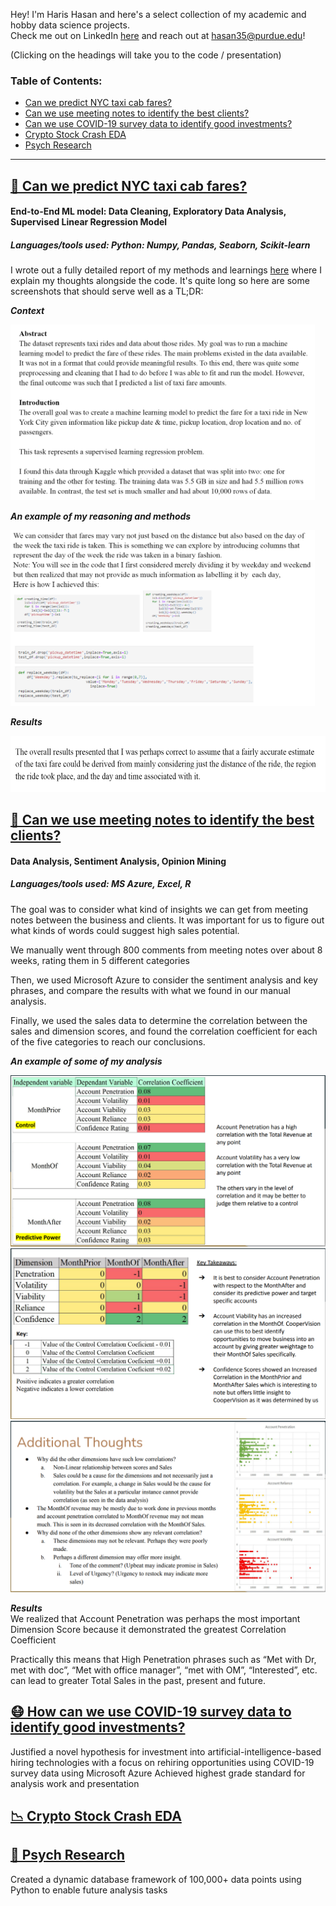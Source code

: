 Hey! I'm Haris Hasan and here's a select collection of my academic and hobby data science projects.
<br> Check me out on LinkedIn [here](http://www.linkedin.com/in/harishasan001) and reach out at hasan35@purdue.edu!

(Clicking on the headings will take you to the code / presentation)


### Table of Contents:
- [Can we predict NYC taxi cab fares?](https://github.com/harishasan001/data-sci-portfolio#-can-we-predict-nyc-taxi-cab-fares)
- [Can we use meeting notes to identify the best clients?](https://github.com/harishasan001/data-sci-portfolio#-can-we-use-meeting-notes-to-identify-the-best-clients) 
- [Can we use COVID-19 survey data to identify good investments?](https://github.com/harishasan001/data-sci-portfolio#-how-can-we-use-covid-19-survey-data-to-identify-good-investments)
- [Crypto Stock Crash EDA](https://github.com/harishasan001/data-sci-portfolio#-crypto-stock-crash-eda)
- [Psych Research](https://github.com/harishasan001/data-sci-portfolio#-psych-research) 

______


## [🚕 Can we predict NYC taxi cab fares?](https://github.com/harishasan001/data-sci-portfolio/blob/main/NYC%20Taxi%20Fare%20Prediction.ipynb)
#### End-to-End ML model: Data Cleaning, Exploratory Data Analysis, Supervised Linear Regression Model
##### Languages/tools used: Python: Numpy, Pandas, Seaborn, Scikit-learn
I wrote out a fully detailed report of my methods and learnings [here](https://github.com/harishasan001/data-sci-portfolio/blob/main/NYC%20Taxi%20Fare%20Prediction%20Report%20%2B%20Explanation.pdf) where I explain my thoughts alongside the code. It's quite long so here are some screenshots that should serve well as a TL;DR:

***Context***
<p><img src="NYC Taxi Fare Report intro.PNG" width="487.2" height="280.8"></p>  

***An example of my reasoning and methods***
<p><img src="NYC Taxi Fare exploring.PNG" width="487.2" height="280.8"></p>

***Results***
<p><img src="NYC Taxi Fare outcome.PNG" width=""600 height="90"></p>


## [📔 Can we use meeting notes to identify the best clients?](https://github.com/harishasan001/data-sci-portfolio/blob/main/Meeting%20Notes%20Project%20_%20Haris%20Hasan.pdf) 
#### Data Analysis, Sentiment Analysis, Opinion Mining
##### Languages/tools used: MS Azure, Excel, R

The goal was to consider what kind of insights we can get from meeting notes between the business and clients. It was important for us to figure out what kinds of words could suggest high sales potential.

We manually went through 800 comments from meeting notes over about 8 weeks, rating them in 5 different categories

Then, we used Microsoft Azure to consider the sentiment analysis and key phrases, and compare the results with what we found in our manual analysis.

Finally, we used the sales data to determine the correlation between the sales and dimension scores, and found the correlation coefficient for each of the five categories to reach our conclusions.

***An example of some of my analysis***
<p>
  <img src="Meeting Notes Project 1.PNG"><img src="Meeting Notes Project 2.PNG"><img src="Meeting Notes 3.PNG">
</p>


***Results***
<br>
We realized that Account Penetration was perhaps the most important Dimension Score because it demonstrated the greatest Correlation Coefficient

Practically this means that High Penetration phrases such as “Met with Dr, met with doc”, “Met with office manager”, “met with OM”, “Interested”, etc. can lead to greater Total Sales in the past, present and future.

## [😷 How can we use COVID-19 survey data to identify good investments?](https://github.com/harishasan001/data-sci-portfolio/blob/main/COVID-19%20Data%20Investment%20Project%20_%20Haris%20Hasan.pdf)
Justified a novel hypothesis for investment into artificial-intelligence-based hiring technologies with a focus on rehiring opportunities using COVID-19 survey data using Microsoft Azure 
Achieved highest grade standard for analysis work and presentation

## [📉 Crypto Stock Crash EDA](https://github.com/harishasan001/data-sci-portfolio/blob/main/Crypto%20Stock%20Crash%20Exploratory%20Data%20Analysis.ipynb) 


## [🧠 Psych Research](https://github.com/harishasan001/data-sci-portfolio/blob/main/Psych%20Research%20.ipynb) 

Created a dynamic database framework of 100,000+ data points using Python to enable future analysis tasks
